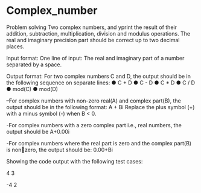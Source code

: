 # Complex_number
Problem solving 
Two complex numbers, and yprint the result of 
their addition, subtraction, multiplication, division and modulus operations. 
The real and imaginary precision part should be correct up to two decimal places. 

Input format:
One line of input: The real and imaginary part of a number separated by a space. 

Output format:
For two complex numbers C and D, the output should be in the following sequence on 
separate lines:
● C + D 
● C - D 
● C * D 
● C / D 
● mod(C) 
● mod(D) 

–For complex numbers with non-zero real(A) and complex part(B), the output 
should be in the following format: A + Bi 
Replace the plus symbol (+) with a minus symbol (-) when B < 0.

-For complex numbers with a zero complex part i.e., real numbers, the output should be A+0.00i 

-For complex numbers where the real part is zero and the complex part(B) is nonzero, the output should be: 0.00+Bi 

Showing the code output with the following test cases: 

4 3 

-4 2

